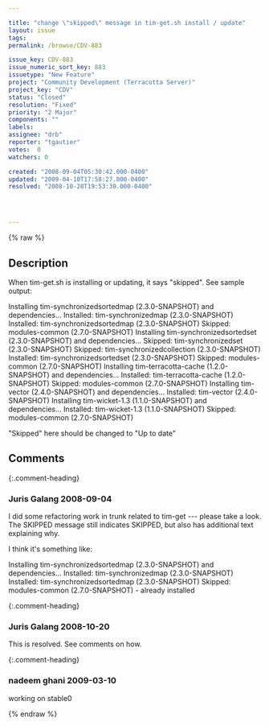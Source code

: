 ```yaml
---

title: "change \"skipped\" message in tim-get.sh install / update"
layout: issue
tags: 
permalink: /browse/CDV-883

issue_key: CDV-883
issue_numeric_sort_key: 883
issuetype: "New Feature"
project: "Community Development (Terracotta Server)"
project_key: "CDV"
status: "Closed"
resolution: "Fixed"
priority: "2 Major"
components: ""
labels: 
assignee: "drb"
reporter: "tgautier"
votes:  0
watchers: 0

created: "2008-09-04T05:30:42.000-0400"
updated: "2009-04-10T17:58:27.000-0400"
resolved: "2008-10-20T19:53:30.000-0400"




---
```


{% raw %}

## Description

<div markdown="1" class="description">

When tim-get.sh is installing or updating, it says "skipped".  See sample output:

Installing tim-synchronizedsortedmap (2.3.0-SNAPSHOT) and dependencies...
   Installed: tim-synchronizedmap (2.3.0-SNAPSHOT)
   Installed: tim-synchronizedsortedmap (2.3.0-SNAPSHOT)
   Skipped: modules-common (2.7.0-SNAPSHOT)
Installing tim-synchronizedsortedset (2.3.0-SNAPSHOT) and dependencies...
   Skipped: tim-synchronizedset (2.3.0-SNAPSHOT)
   Skipped: tim-synchronizedcollection (2.3.0-SNAPSHOT)
   Installed: tim-synchronizedsortedset (2.3.0-SNAPSHOT)
   Skipped: modules-common (2.7.0-SNAPSHOT)
Installing tim-terracotta-cache (1.2.0-SNAPSHOT) and dependencies...
   Installed: tim-terracotta-cache (1.2.0-SNAPSHOT)
   Skipped: modules-common (2.7.0-SNAPSHOT)
Installing tim-vector (2.4.0-SNAPSHOT) and dependencies...
   Installed: tim-vector (2.4.0-SNAPSHOT)
Installing tim-wicket-1.3 (1.1.0-SNAPSHOT) and dependencies...
   Installed: tim-wicket-1.3 (1.1.0-SNAPSHOT)
   Skipped: modules-common (2.7.0-SNAPSHOT)


"Skipped" here should be changed to "Up to date"



</div>

## Comments


{:.comment-heading}
### **Juris Galang** <span class="date">2008-09-04</span>

<div markdown="1" class="comment">

I did some refactoring work in trunk related to tim-get --- please take a look.
The SKIPPED message still indicates SKIPPED, but also has additional text explaining why.

I think it's something like:

Installing tim-synchronizedsortedmap (2.3.0-SNAPSHOT) and dependencies... 
   Installed: tim-synchronizedmap (2.3.0-SNAPSHOT) 
   Installed: tim-synchronizedsortedmap (2.3.0-SNAPSHOT) 
   Skipped: modules-common (2.7.0-SNAPSHOT)  - already installed




</div>


{:.comment-heading}
### **Juris Galang** <span class="date">2008-10-20</span>

<div markdown="1" class="comment">

This is resolved. See comments on how.

</div>


{:.comment-heading}
### **nadeem ghani** <span class="date">2009-03-10</span>

<div markdown="1" class="comment">

working on stable0

</div>



{% endraw %}
